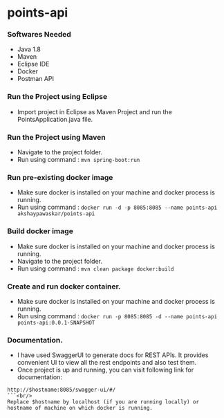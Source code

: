 # points-api


### Softwares Needed

* Java 1.8
* Maven
* Eclipse IDE
* Docker
* Postman API

### Run the Project using Eclipse

- Import project in Eclipse as Maven Project and run the PointsApplication.java file.

### Run the Project using Maven

- Navigate to the project folder.
- Run using command : ```mvn spring-boot:run```

### Run pre-existing docker image

- Make sure docker is installed on your machine and docker process is running.
- Run using command : ```docker run -d -p 8085:8085 --name points-api akshaypawaskar/points-api```

### Build docker image

- Make sure docker is installed on your machine and docker process is running.
- Navigate to the project folder.
- Run using command : ```mvn clean package docker:build```

### Create and run docker container.

- Make sure docker is installed on your machine and docker process is running.
- Run using command : ```docker run -p 8085:8085 -d --name points-api points-api:0.0.1-SNAPSHOT```

### Documentation.
- I have used SwaggerUI to generate docs for REST APIs. It provides convenient UI to view all the rest endpoints and also test them.
- Once project is up and running, you can visit following link for documentation:<br/>
```
http://$hostname:8085/swagger-ui/#/
```<br/>
Replace $hostname by localhost (if you are running locally) or hostname of machine on which docker is running.

